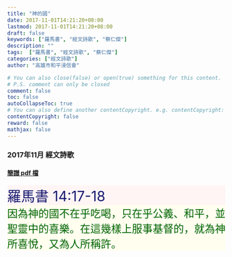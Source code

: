 ```yaml
---
title: "神的國"
date: 2017-11-01T14:21:20+08:00
lastmod: 2017-11-01T14:21:20+08:00
draft: false
keywords: ["羅馬書", "經文詩歌", "蔡仁傑"]
description: ""
tags:  ["羅馬書", "經文詩歌", "蔡仁傑"]
categories: ["經文詩歌"]
author: "高雄市和平浸信會"

# You can also close(false) or open(true) something for this content.
# P.S. comment can only be closed
comment: false
toc: false
autoCollapseToc: true
# You can also define another contentCopyright. e.g. contentCopyright: "This is another copyright."
contentCopyright: false
reward: false
mathjax: false
---
```


### 2017年11月 經文詩歌

#### [簡譜 pdf 檔](/pdf-h/h201711.pdf "神的國")

<div style="background-color:#FFF5F5"><font size="6", color="#191970">
羅馬書 14:17-18
</font>
</div>

<div style="background-color:#FFFEEF"><font size="5", color="#006400">
因為神的國不在乎吃喝，只在乎公義、和平，並聖靈中的喜樂。在這幾樣上服事基督的，就為神所喜悅，又為人所稱許。
</font>
</div>